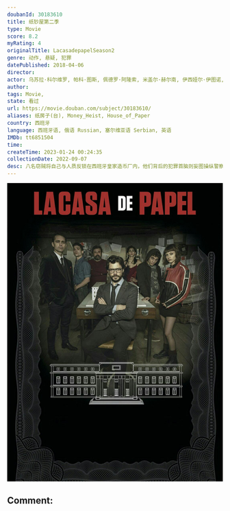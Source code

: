 ```yaml
---
doubanId: 30183610
title: 纸钞屋第二季
type: Movie
score: 8.2
myRating: 4
originalTitle: LacasadepapelSeason2
genre: 动作, 悬疑, 犯罪
datePublished: 2018-04-06
director: 
actor: 乌苏拉·科尔维罗, 帕科·图斯, 佩德罗·阿隆索, 米盖尔·赫尔南, 伊西娅尔·伊图诺, 恩里克·阿尔切, 玛利亚·佩德拉萨, 阿尔瓦罗·莫奇, 阿尔巴·弗洛雷斯, 海因米·洛伦特, 达尔科.佩里克
author: 
tags: Movie, 
state: 看过
url: https://movie.douban.com/subject/30183610/
aliases: 纸房子(台), Money_Heist, House_of_Paper
country: 西班牙
language: 西班牙语, 俄语 Russian, 塞尔维亚语 Serbian, 英语
IMDb: tt6851504
time: 
createTime: 2023-01-24 00:24:35
collectionDate: 2022-09-07
desc: 八名窃贼将自己与人质反锁在西班牙皇家造币厂内，他们背后的犯罪首脑则妄图操纵警察实现自己的计划。
---
```


![image](assets/p2519345758.jpg)

Comment: 
---

